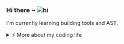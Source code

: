 ### Hi there ~ <img src="https://user-images.githubusercontent.com/1303154/88677602-1635ba80-d120-11ea-84d8-d263ba5fc3c0.gif" width="24px" alt="hi">
I'm currently learning building tools and AST.

<details>
<summary>⚡️ More about my coding life</summary>
<br />

<img src="./img/main/Fire.gif" alt="chilling penguin is not found:c" align="right" width="250px">

![Top Langs](https://github-readme-stats.vercel.app/api/top-langs/?username=Sp0ngbik&layout=compact&hide=css,html)

</details>

